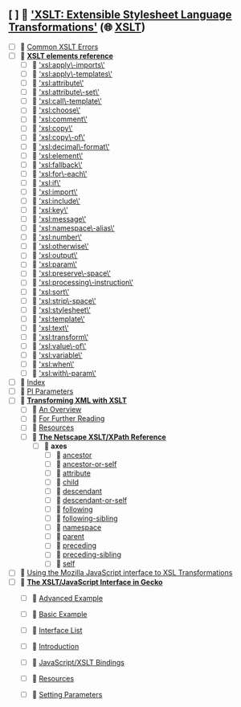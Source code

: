 ## [ ] 📂 __['XSLT: Extensible Stylesheet Language Transformations'](https://github.com/mdn/content/blob/main/files/en-us/web/xslt/index.html)__ (🌐 [XSLT](https://github.com/mdn/translated-content/blob/main/files/ru/web/xslt/index.html))
   - [ ] 📄 [Common XSLT Errors](https://github.com/mdn/content/blob/main/files/en-us/web/xslt/common_errors/index.html)
   - [ ] 📂 __[XSLT elements reference](https://github.com/mdn/content/blob/main/files/en-us/web/xslt/element/index.html)__
     - [ ] 📄 ['<xsl:apply\-imports\>'](https://github.com/mdn/content/blob/main/files/en-us/web/xslt/element/apply-imports/index.html)
     - [ ] 📄 ['<xsl:apply\-templates\>'](https://github.com/mdn/content/blob/main/files/en-us/web/xslt/element/apply-templates/index.html)
     - [ ] 📄 ['<xsl:attribute\>'](https://github.com/mdn/content/blob/main/files/en-us/web/xslt/element/attribute/index.html)
     - [ ] 📄 ['<xsl:attribute\-set\>'](https://github.com/mdn/content/blob/main/files/en-us/web/xslt/element/attribute-set/index.html)
     - [ ] 📄 ['<xsl:call\-template\>'](https://github.com/mdn/content/blob/main/files/en-us/web/xslt/element/call-template/index.html)
     - [ ] 📄 ['<xsl:choose\>'](https://github.com/mdn/content/blob/main/files/en-us/web/xslt/element/choose/index.html)
     - [ ] 📄 ['<xsl:comment\>'](https://github.com/mdn/content/blob/main/files/en-us/web/xslt/element/comment/index.html)
     - [ ] 📄 ['<xsl:copy\>'](https://github.com/mdn/content/blob/main/files/en-us/web/xslt/element/copy/index.html)
     - [ ] 📄 ['<xsl:copy\-of\>'](https://github.com/mdn/content/blob/main/files/en-us/web/xslt/element/copy-of/index.html)
     - [ ] 📄 ['<xsl:decimal\-format\>'](https://github.com/mdn/content/blob/main/files/en-us/web/xslt/element/decimal-format/index.html)
     - [ ] 📄 ['<xsl:element\>'](https://github.com/mdn/content/blob/main/files/en-us/web/xslt/element/element/index.html)
     - [ ] 📄 ['<xsl:fallback\>'](https://github.com/mdn/content/blob/main/files/en-us/web/xslt/element/fallback/index.html)
     - [ ] 📄 ['<xsl:for\-each\>'](https://github.com/mdn/content/blob/main/files/en-us/web/xslt/element/for-each/index.html)
     - [ ] 📄 ['<xsl:if\>'](https://github.com/mdn/content/blob/main/files/en-us/web/xslt/element/if/index.html)
     - [ ] 📄 ['<xsl:import\>'](https://github.com/mdn/content/blob/main/files/en-us/web/xslt/element/import/index.html)
     - [ ] 📄 ['<xsl:include\>'](https://github.com/mdn/content/blob/main/files/en-us/web/xslt/element/include/index.html)
     - [ ] 📄 ['<xsl:key\>'](https://github.com/mdn/content/blob/main/files/en-us/web/xslt/element/key/index.html)
     - [ ] 📄 ['<xsl:message\>'](https://github.com/mdn/content/blob/main/files/en-us/web/xslt/element/message/index.html)
     - [ ] 📄 ['<xsl:namespace\-alias\>'](https://github.com/mdn/content/blob/main/files/en-us/web/xslt/element/namespace-alias/index.html)
     - [ ] 📄 ['<xsl:number\>'](https://github.com/mdn/content/blob/main/files/en-us/web/xslt/element/number/index.html)
     - [ ] 📄 ['<xsl:otherwise\>'](https://github.com/mdn/content/blob/main/files/en-us/web/xslt/element/otherwise/index.html)
     - [ ] 📄 ['<xsl:output\>'](https://github.com/mdn/content/blob/main/files/en-us/web/xslt/element/output/index.html)
     - [ ] 📄 ['<xsl:param\>'](https://github.com/mdn/content/blob/main/files/en-us/web/xslt/element/param/index.html)
     - [ ] 📄 ['<xsl:preserve\-space\>'](https://github.com/mdn/content/blob/main/files/en-us/web/xslt/element/preserve-space/index.html)
     - [ ] 📄 ['<xsl:processing\-instruction\>'](https://github.com/mdn/content/blob/main/files/en-us/web/xslt/element/processing-instruction/index.html)
     - [ ] 📄 ['<xsl:sort\>'](https://github.com/mdn/content/blob/main/files/en-us/web/xslt/element/sort/index.html)
     - [ ] 📄 ['<xsl:strip\-space\>'](https://github.com/mdn/content/blob/main/files/en-us/web/xslt/element/strip-space/index.html)
     - [ ] 📄 ['<xsl:stylesheet\>'](https://github.com/mdn/content/blob/main/files/en-us/web/xslt/element/stylesheet/index.html)
     - [ ] 📄 ['<xsl:template\>'](https://github.com/mdn/content/blob/main/files/en-us/web/xslt/element/template/index.html)
     - [ ] 📄 ['<xsl:text\>'](https://github.com/mdn/content/blob/main/files/en-us/web/xslt/element/text/index.html)
     - [ ] 📄 ['<xsl:transform\>'](https://github.com/mdn/content/blob/main/files/en-us/web/xslt/element/transform/index.html)
     - [ ] 📄 ['<xsl:value\-of\>'](https://github.com/mdn/content/blob/main/files/en-us/web/xslt/element/value-of/index.html)
     - [ ] 📄 ['<xsl:variable\>'](https://github.com/mdn/content/blob/main/files/en-us/web/xslt/element/variable/index.html)
     - [ ] 📄 ['<xsl:when\>'](https://github.com/mdn/content/blob/main/files/en-us/web/xslt/element/when/index.html)
     - [ ] 📄 ['<xsl:with\-param\>'](https://github.com/mdn/content/blob/main/files/en-us/web/xslt/element/with-param/index.html)
   - [ ] 📄 [Index](https://github.com/mdn/content/blob/main/files/en-us/web/xslt/index/index.html)
   - [ ] 📄 [PI Parameters](https://github.com/mdn/content/blob/main/files/en-us/web/xslt/pi_parameters/index.html)
   - [ ] 📂 __[Transforming XML with XSLT](https://github.com/mdn/content/blob/main/files/en-us/web/xslt/transforming_xml_with_xslt/index.html)__
     - [ ] 📄 [An Overview](https://github.com/mdn/content/blob/main/files/en-us/web/xslt/transforming_xml_with_xslt/an_overview/index.html)
     - [ ] 📄 [For Further Reading](https://github.com/mdn/content/blob/main/files/en-us/web/xslt/transforming_xml_with_xslt/for_further_reading/index.html)
     - [ ] 📄 [Resources](https://github.com/mdn/content/blob/main/files/en-us/web/xslt/transforming_xml_with_xslt/resources/index.html)
     - [ ] 📂 __[The Netscape XSLT/XPath Reference](https://github.com/mdn/content/blob/main/files/en-us/web/xslt/transforming_xml_with_xslt/the_netscape_xslt_xpath_reference/index.html)__
       - [ ] 📂 __axes__
         - [ ] 📄 [ancestor](https://github.com/mdn/content/blob/main/files/en-us/web/xslt/transforming_xml_with_xslt/the_netscape_xslt_xpath_reference/axes/ancestor/index.html)
         - [ ] 📄 [ancestor\-or\-self](https://github.com/mdn/content/blob/main/files/en-us/web/xslt/transforming_xml_with_xslt/the_netscape_xslt_xpath_reference/axes/ancestor-or-self/index.html)
         - [ ] 📄 [attribute](https://github.com/mdn/content/blob/main/files/en-us/web/xslt/transforming_xml_with_xslt/the_netscape_xslt_xpath_reference/axes/attribute/index.html)
         - [ ] 📄 [child](https://github.com/mdn/content/blob/main/files/en-us/web/xslt/transforming_xml_with_xslt/the_netscape_xslt_xpath_reference/axes/child/index.html)
         - [ ] 📄 [descendant](https://github.com/mdn/content/blob/main/files/en-us/web/xslt/transforming_xml_with_xslt/the_netscape_xslt_xpath_reference/axes/descendant/index.html)
         - [ ] 📄 [descendant\-or\-self](https://github.com/mdn/content/blob/main/files/en-us/web/xslt/transforming_xml_with_xslt/the_netscape_xslt_xpath_reference/axes/descendant-or-self/index.html)
         - [ ] 📄 [following](https://github.com/mdn/content/blob/main/files/en-us/web/xslt/transforming_xml_with_xslt/the_netscape_xslt_xpath_reference/axes/following/index.html)
         - [ ] 📄 [following\-sibling](https://github.com/mdn/content/blob/main/files/en-us/web/xslt/transforming_xml_with_xslt/the_netscape_xslt_xpath_reference/axes/following-sibling/index.html)
         - [ ] 📄 [namespace](https://github.com/mdn/content/blob/main/files/en-us/web/xslt/transforming_xml_with_xslt/the_netscape_xslt_xpath_reference/axes/namespace/index.html)
         - [ ] 📄 [parent](https://github.com/mdn/content/blob/main/files/en-us/web/xslt/transforming_xml_with_xslt/the_netscape_xslt_xpath_reference/axes/parent/index.html)
         - [ ] 📄 [preceding](https://github.com/mdn/content/blob/main/files/en-us/web/xslt/transforming_xml_with_xslt/the_netscape_xslt_xpath_reference/axes/preceding/index.html)
         - [ ] 📄 [preceding\-sibling](https://github.com/mdn/content/blob/main/files/en-us/web/xslt/transforming_xml_with_xslt/the_netscape_xslt_xpath_reference/axes/preceding-sibling/index.html)
         - [ ] 📄 [self](https://github.com/mdn/content/blob/main/files/en-us/web/xslt/transforming_xml_with_xslt/the_netscape_xslt_xpath_reference/axes/self/index.html)
   - [ ] 📄 [Using the Mozilla JavaScript interface to XSL Transformations](https://github.com/mdn/content/blob/main/files/en-us/web/xslt/using_the_mozilla_javascript_interface_to_xsl_transformations/index.html)
   - [ ] 📂 __[The XSLT/JavaScript Interface in Gecko](https://github.com/mdn/content/blob/main/files/en-us/web/xslt/xslt_js_interface_in_gecko/index.html)__
     - [ ] 📄 [Advanced Example](https://github.com/mdn/content/blob/main/files/en-us/web/xslt/xslt_js_interface_in_gecko/advanced_example/index.html)
     - [ ] 📄 [Basic Example](https://github.com/mdn/content/blob/main/files/en-us/web/xslt/xslt_js_interface_in_gecko/basic_example/index.html)
     - [ ] 📄 [Interface List](https://github.com/mdn/content/blob/main/files/en-us/web/xslt/xslt_js_interface_in_gecko/interface_list/index.html)
     - [ ] 📄 [Introduction](https://github.com/mdn/content/blob/main/files/en-us/web/xslt/xslt_js_interface_in_gecko/introduction/index.html)
     - [ ] 📄 [JavaScript/XSLT Bindings](https://github.com/mdn/content/blob/main/files/en-us/web/xslt/xslt_js_interface_in_gecko/javascript_xslt_bindings/index.html)
     - [ ] 📄 [Resources](https://github.com/mdn/content/blob/main/files/en-us/web/xslt/xslt_js_interface_in_gecko/resources/index.html)
     - [ ] 📄 [Setting Parameters](https://github.com/mdn/content/blob/main/files/en-us/web/xslt/xslt_js_interface_in_gecko/setting_parameters/index.html)

